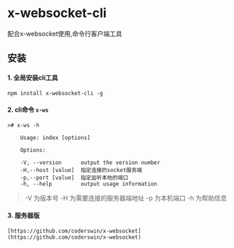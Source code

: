 # x-websocket-cli
配合x-websocket使用,命令行客户端工具

## 安装

#### 1. 全局安装cli工具

    npm install x-websocket-cli -g

#### 2. cli命令 ``` x-ws ```

    ># x-ws -h

        Usage: index [options]

        Options:

        -V, --version      output the version number
        -H,--host [value]  指定连接的socket服务端
        -p,--port [value]  指定监听本地的端口
        -h, --help         output usage information

> -V  为版本号
> -H  为需要连接的服务器端地址
> -p  为本机端口
> -h  为帮助信息

#### 3. 服务器版

    [https://github.com/coderswin/x-websocket](https://github.com/coderswin/x-websocket)

